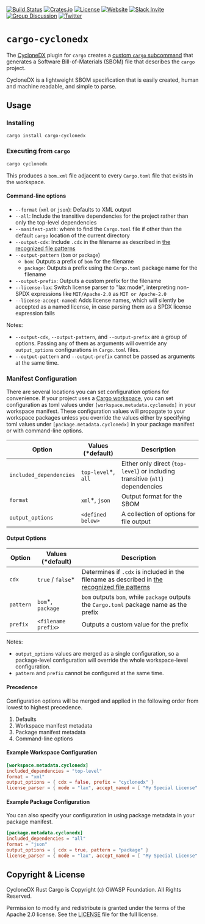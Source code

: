 [![Build Status](https://github.com/CycloneDX/cyclonedx-rust-cargo/workflows/Rust%20CI/badge.svg)](https://github.com/CycloneDX/cyclonedx-rust-cargo/actions?workflow=Rust+CI)
[![Crates.io](https://img.shields.io/crates/v/cargo-cyclonedx.svg)](https://crates.io/crates/cargo-cyclonedx)
[![License](https://img.shields.io/badge/license-Apache%202.0-brightgreen.svg)][License]
[![Website](https://img.shields.io/badge/https://-cyclonedx.org-blue.svg)](https://cyclonedx.org/)
[![Slack Invite](https://img.shields.io/badge/Slack-Join-blue?logo=slack&labelColor=393939)](https://cyclonedx.org/slack/invite)
[![Group Discussion](https://img.shields.io/badge/discussion-groups.io-blue.svg)](https://groups.io/g/CycloneDX)
[![Twitter](https://img.shields.io/twitter/url/http/shields.io.svg?style=social&label=Follow)](https://twitter.com/CycloneDX_Spec)

# `cargo-cyclonedx`

The [CycloneDX](https://cyclonedx.org/) plugin for `cargo` creates a [custom `cargo` subcommand](https://doc.rust-lang.org/cargo/reference/external-tools.html#custom-subcommands) that generates a Software Bill-of-Materials (SBOM) file that describes the `cargo` project.

CycloneDX is a lightweight SBOM specification that is easily created, human and machine readable, and simple to parse.

## Usage

### Installing

``` bash
cargo install cargo-cyclonedx
```

### Executing from `cargo`

``` bash
cargo cyclonedx
```

This produces a `bom.xml` file adjacent to every `Cargo.toml` file that exists in the workspace.

#### Command-line options

* `--format` (`xml` or `json`): Defaults to XML output
* `--all`: Include the transitive dependencies for the project rather than only the top-level dependencies
* `--manifest-path`: where to find the `Cargo.toml` file if other than the default `cargo` location of the current directory
* `--output-cdx`: Include `.cdx` in the filename as described in [the recognized file patterns](https://cyclonedx.org/specification/overview/#recognized-file-patterns)
* `--output-pattern` (`bom` or `package`)
  * `bom`: Outputs a prefix of `bom` for the filename
  * `package`: Outputs a prefix using the `Cargo.toml` package name for the filename
* `--output-prefix`: Outputs a custom prefix for the filename
* `--license-lax`: Switch license parser to "lax mode", interpreting non-SPDX expressions like `MIT/Apache-2.0` as `MIT or Apache-2.0`
* `--license-accept-named`: Adds license names, which will silently be accepted as a named license, in case parsing them as a SPDX license expression fails

Notes:

* `--output-cdx`, `--output-pattern`, and `--output-prefix` are a group of options. Passing any of them as arguments will override any `output_options` configurations in `Cargo.toml` files.
* `--output-pattern` and `--output-prefix` cannot be passed as arguments at the same time.

### Manifest Configuration

There are several locations you can set configuration options for convenience. If your project uses a
[Cargo workspace](https://doc.rust-lang.org/book/ch14-03-cargo-workspaces.html), you can set configuration as
toml values under `[workspace.metadata.cyclonedx]` in your workspace manifest. These configuration values will
propagate to your workspace packages unless you override the values either by specifying toml values under
`[package.metadata.cyclonedx]` in your package manifest or with command-line options.

Option                  | Values (*default)   | Description
----------------------- | ------------------- | --------------------------
`included_dependencies` | `top-level`*, `all` | Either only direct (`top-level`) or including transitive (`all`) dependencies
`format`                | `xml`*, `json`      | Output format for the SBOM
`output_options`        | `<defined below>`   | A collection of options for file output

#### Output Options

Option    | Values (*default)   | Description
--------- | ------------------- | --------------------------
`cdx`     | `true` / `false`*   | Determines if `.cdx` is included in the filename as described in [the recognized file patterns](https://cyclonedx.org/specification/overview/#recognized-file-patterns)
`pattern` | `bom`*, `package`   | `bom` outputs `bom`, while `package` outputs the `Cargo.toml` package name as the prefix
`prefix`  | `<filename prefix>` | Outputs a custom value for the prefix

Notes:

* `output_options` values are merged as a single configuration, so a package-level configuration will override the whole workspace-level configuration.
* `pattern` and `prefix` cannot be configured at the same time.

#### Precedence

Configuration options will be merged and applied in the following order from lowest to highest precedence.

1. Defaults
2. Workspace manifest metadata
3. Package manifest metadata
4. Command-line options

#### Example Workspace Configuration

``` toml
[workspace.metadata.cyclonedx]
included_dependencies = "top-level"
format = "xml"
output_options = { cdx = false, prefix = "cyclonedx" }
license_parser = { mode = "lax", accept_named = [ "My Special License" ] }
```

#### Example Package Configuration

You can also specify your configuration in using package metadata in your package manifest.

``` toml
[package.metadata.cyclonedx]
included_dependencies = "all"
format = "json"
output_options = { cdx = true, pattern = "package" }
license_parser = { mode = "lax", accept_named = [ "My Special License" ] }
```

## Copyright & License

CycloneDX Rust Cargo is Copyright (c) OWASP Foundation. All Rights Reserved.

Permission to modify and redistribute is granted under the terms of the Apache 2.0 license. See the [LICENSE] file for the full license.

[License]: https://github.com/CycloneDX/cyclonedx-rust-cargo/blob/main/LICENSE

